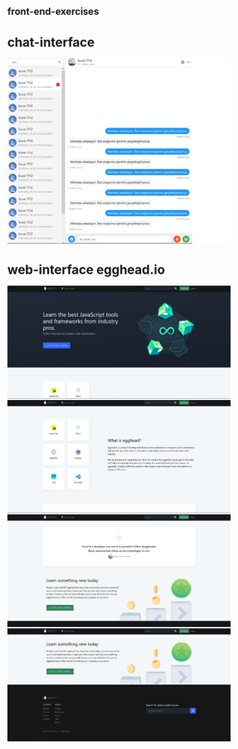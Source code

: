 ## front-end-exercises

# chat-interface

![Chat Interface](https://github.com/buraktitiz/front-end-exercises/blob/main/Chat%20Interface/Chat%20Interface.png)

# web-interface egghead.io

![Web Interface](https://github.com/buraktitiz/front-end-exercises/blob/main/Web%20Interface/img/egghead(1).png)
![Web Interface](https://github.com/buraktitiz/front-end-exercises/blob/main/Web%20Interface/img/egghead(2).png)
![Web Interface](https://github.com/buraktitiz/front-end-exercises/blob/main/Web%20Interface/img/egghead(3).png)
![Web Interface](https://github.com/buraktitiz/front-end-exercises/blob/main/Web%20Interface/img/egghead(4).png)

